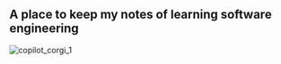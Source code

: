 ## A place to keep my notes of learning software engineering

![copilot_corgi_1](https://github.com/jennie-jd/jennie-jd/assets/52141333/5d002830-e986-490b-ad30-e117946f2cbd)
